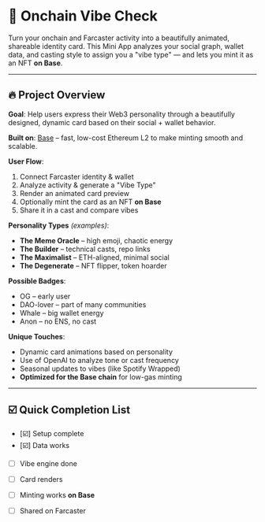 

# 🧬 Onchain Vibe Check

Turn your onchain and Farcaster activity into a beautifully animated, shareable identity card. This Mini App analyzes your social graph, wallet data, and casting style to assign you a "vibe type" — and lets you mint it as an NFT **on Base**.

---

## 🔥 Project Overview

**Goal**: Help users express their Web3 personality through a beautifully designed, dynamic card based on their social + wallet behavior.

**Built on**: [Base](https://base.org) – fast, low-cost Ethereum L2 to make minting smooth and scalable.

**User Flow**:
1. Connect Farcaster identity & wallet  
2. Analyze activity & generate a "Vibe Type"  
3. Render an animated card preview  
4. Optionally mint the card as an NFT **on Base**  
5. Share it in a cast and compare vibes  

**Personality Types** *(examples)*:
- **The Meme Oracle** – high emoji, chaotic energy  
- **The Builder** – technical casts, repo links  
- **The Maximalist** – ETH-aligned, minimal social  
- **The Degenerate** – NFT flipper, token hoarder  

**Possible Badges**:
- OG – early user  
- DAO-lover – part of many communities  
- Whale – big wallet energy  
- Anon – no ENS, no cast  

**Unique Touches**:
- Dynamic card animations based on personality  
- Use of OpenAI to analyze tone or cast frequency  
- Seasonal updates to vibes (like Spotify Wrapped)  
- **Optimized for the Base chain** for low-gas minting  

---

## ☑️ Quick Completion List
- [☑️] Setup complete  
- [☑️] Data works  
- [ ] Vibe engine done  
- [ ] Card renders  
- [ ] Minting works **on Base**  
- [ ] Shared on Farcaster  

